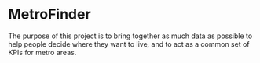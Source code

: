 # MetroFinder
The purpose of this project is to bring together as much data as possible to help people decide where they want to live, and to act as a common set of KPIs for metro areas.
